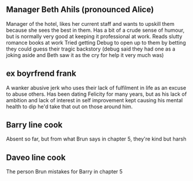 ## Manager Beth Ahils (pronounced Alice)

Manager of the hotel, likes her current staff and wants to upskill them because she sees the best in them.
Has a bit of a crude sense of humour, but is normally very good at keeping it professional at work.
Reads slutty romance books at work
Tried getting Debug to open up to them by betting they could guess their tragic backstory (debug said they had one as a joking aside and Beth saw it as the cry for help it very much was)

## ex boyrfrend frank

A wanker abusive jerk who uses their lack of fulfilment in life as an excuse to abuse others. Has been dating Felicity for many years, but as his lack of ambition and lack of interest in self improvement kept causing his mental health to dip he'd take that out on those around him.

## Barry line cook
Absent so far, but from what Brun says in chapter 5, they're kind but harsh

## Daveo line cook
The person Brun mistakes for Barry in chapter 5